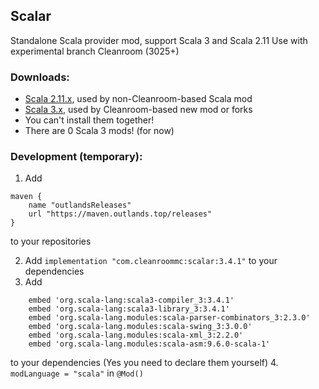 ## Scalar

Standalone Scala provider mod, support Scala 3 and Scala 2.11
Use with experimental branch Cleanroom (3025+) 

### Downloads:

- [Scala 2.11.x](https://github.com/CleanroomMC/Scalar/releases/tag/2.11.12), used by non-Cleanroom-based Scala mod
- [Scala 3.x](https://github.com/CleanroomMC/Scalar/releases/tag/3.4.1), used by Cleanroom-based new mod or forks
- You can't install them together!
- There are 0 Scala 3 mods! (for now)

### Development (temporary):

1. Add 
```
maven {
    name "outlandsReleases"
    url "https://maven.outlands.top/releases"
}
```
to your repositories

2. Add `implementation "com.cleanroommc:scalar:3.4.1"` to your dependencies
3. Add
```
    embed 'org.scala-lang:scala3-compiler_3:3.4.1'
    embed 'org.scala-lang:scala3-library_3:3.4.1'
    embed 'org.scala-lang.modules:scala-parser-combinators_3:2.3.0'
    embed 'org.scala-lang.modules:scala-swing_3:3.0.0'
    embed 'org.scala-lang.modules:scala-xml_3:2.2.0'
    embed 'org.scala-lang.modules:scala-asm:9.6.0-scala-1'
```
to your dependencies (Yes you need to declare them yourself)
4. `modLanguage = "scala"` in `@Mod()`